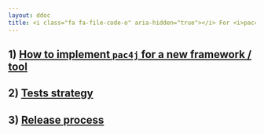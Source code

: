```yaml
---
layout: ddoc
title: <i class="fa fa-file-code-o" aria-hidden="true"></i> For <i>pac4j</i> contributors / committers&#58;
---
```


## 1) [How to implement `pac4j` for a new framework / tool](/docs/how-to-implement-pac4j-for-a-new-framework.html)

## 2) [Tests strategy](/docs/tests-strategy.html)

## 3) [Release process](/docs/release-process.html)
